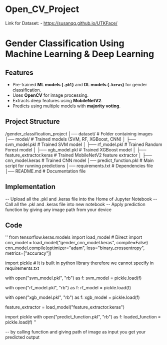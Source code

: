 # Open_CV_Project

Link for Dataset: - https://susanqq.github.io/UTKFace/

# Gender Classification Using Machine Learning & Deep Learning

## Features
- Pre-trained **ML models (`.pkl`)** and **DL models (`.keras`)** for gender classification.
- Uses **OpenCV** for image processing.
- Extracts deep features using **MobileNetV2**.
- Predicts using multiple models with **majority voting**.

## Project Structure
/gender_classification_project
│── dataset/                		# Folder containing images
│── model/                   		# Trained models (SVM, RF, XGBoost, CNN)
│   ├── svm_model.pkl        		# Trained SVM model
│   ├── rf_model.pkl         		# Trained Random Forest model
│   ├── xgb_model.pkl        		# Trained XGBoost model
│   ├── feature_extractor.keras 	# Trained MobileNetV2 feature extractor
│   ├── cnn_model.keras        	# Trained CNN model
│── predict_function.pkl            # Main script for running predictions
│── requirements.txt         		# Dependencies file
│── README.md                		# Documentation file

## Implementation
-- Upload all the .pkl and .keras file into the Home of Jupyter Notebook
-- Call all the .pkl and .keras file into new notebook
-- Apply prediction function by giving any image path from your device

## Code
''
from tensorflow.keras.models import load_model  # Direct import
cnn_model = load_model("gender_cnn_model.keras", compile=False)
cnn_model.compile(optimizer="adam", loss="binary_crossentropy", metrics=["accuracy"])

import pickle       # It is built in python library therefore we cannot specify in requirements.txt

with open("svm_model.pkl", "rb") as f:
    svm_model = pickle.load(f)

with open("rf_model.pkl", "rb") as f:
    rf_model = pickle.load(f)

with open("xgb_model.pkl", "rb") as f:
    xgb_model = pickle.load(f)

feature_extractor = load_model("feature_extractor.keras")

import pickle
with open("predict_function.pkl", "rb") as f:
    loaded_function = pickle.load(f)
''

-- by calling function and giving path of image as input you get your predicted output

